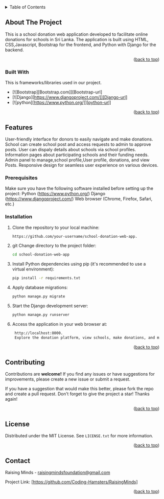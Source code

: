 <a name="readme-top"></a>

<!-- TABLE OF CONTENTS -->
<details>
  <summary>Table of Contents</summary>
  <ol>
    <li>
      <a href="#about-the-project">About The Project</a>
      <ul>
        <li><a href="#built-with">Built With</a></li>
      </ul>
    </li>
    <li>
      <a href="#getting-started">Getting Started</a>
      <ul>
        <li><a href="#prerequisites">Prerequisites</a></li>
        <li><a href="#installation">Installation</a></li>
      </ul>
    </li>
    <li><a href="#usage">Usage</a></li>
    <li><a href="#roadmap">Roadmap</a></li>
    <li><a href="#contributing">Contributing</a></li>
    <li><a href="#license">License</a></li>
    <li><a href="#contact">Contact</a></li>
    <li><a href="#acknowledgments">Acknowledgments</a></li>
  </ol>
</details>



<!-- ABOUT THE PROJECT -->
## About The Project
This is a school donation web application developed to facilitate online donations for schools in Sri Lanka. The application is built using HTML, CSS,Javascript, Bootstrap for the frontend, and Python with Django for the backend.

<p align="right">(<a href="#readme-top">back to top</a>)</p>



### Built With

This is frameworks/libraries used in our project. 

* [![Bootstrap][Bootstrap.com]][Bootstrap-url]
* [![Django][https://www.djangoproject.com/]][Django-url]
* [![python][https://www.python.org/]][python-url]


<p align="right">(<a href="#readme-top">back to top</a>)</p>



<!-- GETTING STARTED -->
## Features

User-friendly interface for donors to easily navigate and make donations.
School can create school post and access requests to admin to approve posts.
User can dispaly details about schools via school profiles. 
Information pages about participating schools and their funding needs.
Admin panel to manage,school profile,User profile, donations, and view Posts.
Responsive design for seamless user experience on various devices.

### Prerequisites

Make sure you have the following software installed before setting up the project:
Python (https://www.python.org/)
Django (https://www.djangoproject.com/)
Web browser (Chrome, Firefox, Safari, etc.)

### Installation

1. Clone the repository to your local machine:
   ```sh
   https://github.com/your-username/school-donation-web-app.
   ```
2. git Change directory to the project folder:
   ```sh
   cd school-donation-web-app
   ```
3. Install Python dependencies using pip (it's recommended to use a virtual environment):
   ```sh
   pip install -r requirements.txt
   ```
4. Apply database migrations:
   ```sh
   python manage.py migrate
   ```
5. Start the Django development server:
   ```sh
   python manage.py runserver
   ```
6. Access the application in your web browser at:
   ```sh
    http://localhost:8000.
    Explore the donation platform, view schools, make donations, and manage the application through the admin panel at http://localhost:8000/admin.
   ```

<p align="right">(<a href="#readme-top">back to top</a>)</p>


<!-- CONTRIBUTING -->
## Contributing

Contributions are **welcome!** If you find any issues or have suggestions for improvements, please create a new issue or submit a request.

If you have a suggestion that would make this better, please fork the repo and create a pull request.
Don't forget to give the project a star! Thanks again!

<p align="right">(<a href="#readme-top">back to top</a>)</p>


<!-- LICENSE -->
## License

Distributed under the MIT License. See `LICENSE.txt` for more information.

<p align="right">(<a href="#readme-top">back to top</a>)</p>


<!-- CONTACT -->
## Contact
Raising Minds - raisingmindsfoundation@gmail.com

Project Link: [https://github.com/Coding-Hamsters/RaisingMinds]

<p align="right">(<a href="#readme-top">back to top</a>)</p>

